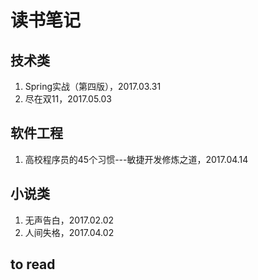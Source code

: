 # 读书笔记

## 技术类

1. Spring实战（第四版），2017.03.31
2. 尽在双11，2017.05.03

## 软件工程

1. 高校程序员的45个习惯---敏捷开发修炼之道，2017.04.14

## 小说类

1. 无声告白，2017.02.02
2. 人间失格，2017.04.02


## to read
